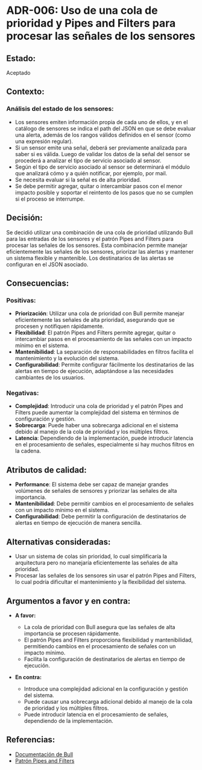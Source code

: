 # ADR-006: Uso de una cola de prioridad y Pipes and Filters para procesar las señales de los sensores

## Estado: 
Aceptado

## Contexto:
### Análisis del estado de los sensores:
- Los sensores emiten información propia de cada uno de ellos, y en el catálogo de sensores se indica el path del JSON en que se debe evaluar una alerta, además de los rangos válidos definidos en el sensor (como una expresión regular).
- Si un sensor emite una señal, deberá ser previamente analizada para saber si es válida. Luego de validar los datos de la señal del sensor se procederá a analizar el tipo de servicio asociado al sensor.
- Según el tipo de servicio asociado al sensor se determinará el módulo que analizará cómo y a quién notificar, por ejemplo, por mail. 
- Se necesita evaluar si la señal es de alta prioridad.
- Se debe permitir agregar, quitar o intercambiar pasos con el menor impacto posible y soportar el reintento de los pasos que no se cumplen si el proceso se interrumpe.

## Decisión:
Se decidió utilizar una combinación de una cola de prioridad utilizando Bull para las entradas de los sensores y el patrón Pipes and Filters para procesar las señales de los sensores. Esta combinación permite manejar eficientemente las señales de los sensores, priorizar las alertas y mantener un sistema flexible y mantenible. Los destinatarios de las alertas se configuran en el JSON asociado.

## Consecuencias:

### Positivas:
- **Priorización**: Utilizar una cola de prioridad con Bull permite manejar eficientemente las señales de alta prioridad, asegurando que se procesen y notifiquen rápidamente.
- **Flexibilidad**: El patrón Pipes and Filters permite agregar, quitar o intercambiar pasos en el procesamiento de las señales con un impacto mínimo en el sistema.
- **Mantenibilidad**: La separación de responsabilidades en filtros facilita el mantenimiento y la evolución del sistema.
- **Configurabilidad**: Permite configurar fácilmente los destinatarios de las alertas en tiempo de ejecución, adaptándose a las necesidades cambiantes de los usuarios.

### Negativas:
- **Complejidad**: Introducir una cola de prioridad y el patrón Pipes and Filters puede aumentar la complejidad del sistema en términos de configuración y gestión.
- **Sobrecarga**: Puede haber una sobrecarga adicional en el sistema debido al manejo de la cola de prioridad y los múltiples filtros.
- **Latencia**: Dependiendo de la implementación, puede introducir latencia en el procesamiento de señales, especialmente si hay muchos filtros en la cadena.

## Atributos de calidad:
- **Performance**: El sistema debe ser capaz de manejar grandes volúmenes de señales de sensores y priorizar las señales de alta importancia.
- **Mantenibilidad**: Debe permitir cambios en el procesamiento de señales con un impacto mínimo en el sistema.
- **Configurabilidad**: Debe permitir la configuración de destinatarios de alertas en tiempo de ejecución de manera sencilla.

## Alternativas consideradas:
- Usar un sistema de colas sin prioridad, lo cual simplificaría la arquitectura pero no manejaría eficientemente las señales de alta prioridad.
- Procesar las señales de los sensores sin usar el patrón Pipes and Filters, lo cual podría dificultar el mantenimiento y la flexibilidad del sistema.

## Argumentos a favor y en contra:
- **A favor:**
  - La cola de prioridad con Bull asegura que las señales de alta importancia se procesen rápidamente.
  - El patrón Pipes and Filters proporciona flexibilidad y mantenibilidad, permitiendo cambios en el procesamiento de señales con un impacto mínimo.
  - Facilita la configuración de destinatarios de alertas en tiempo de ejecución.

- **En contra:**
  - Introduce una complejidad adicional en la configuración y gestión del sistema.
  - Puede causar una sobrecarga adicional debido al manejo de la cola de prioridad y los múltiples filtros.
  - Puede introducir latencia en el procesamiento de señales, dependiendo de la implementación.

## Referencias:
- [Documentación de Bull](https://docs.bullmq.io/)
- [Patrón Pipes and Filters](https://en.wikipedia.org/wiki/Pipeline_(software))
